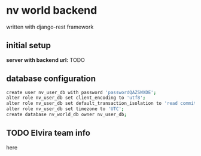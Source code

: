 # nv world backend
written with django-rest framework
## initial setup
**server with backend url:** TODO
 
## database configuration

```bash
create user nv_user_db with password 'passwordQAZSWXDE';
alter role nv_user_db set client_encoding to 'utf8';
alter role nv_user_db set default_transaction_isolation to 'read committed';
alter role nv_user_db set timezone to 'UTC';
create database nv_world_db owner nv_user_db;
```


## TODO Elvira team info
here